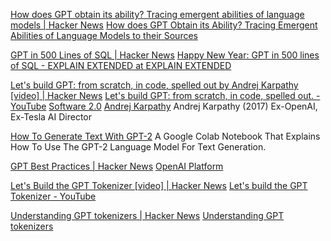 
[How does GPT obtain its ability? Tracing emergent abilities of language models | Hacker News](https://news.ycombinator.com/item?id=33990567)
[How does GPT Obtain its Ability? Tracing Emergent Abilities of Language Models to their Sources](https://yaofu.notion.site/How-does-GPT-Obtain-its-Ability-Tracing-Emergent-Abilities-of-Language-Models-to-their-Sources-b9a57ac0fcf74f30a1ab9e3e36fa1dc1)

[GPT in 500 Lines of SQL | Hacker News](https://news.ycombinator.com/item?id=39488668)
[Happy New Year: GPT in 500 lines of SQL - EXPLAIN EXTENDED at EXPLAIN EXTENDED](https://explainextended.com/2023/12/31/happy-new-year-15/)

[Let's build GPT: from scratch, in code, spelled out by Andrej Karpathy [video] | Hacker News](https://news.ycombinator.com/item?id=34414716)
[Let's build GPT: from scratch, in code, spelled out. - YouTube](https://www.youtube.com/watch?v=kCc8FmEb1nY)
[Software 2.0](https://karpathy.medium.com)
[Andrej Karpathy](https://twitter.com/karpathy)
Andrej Karpathy (2017)
Ex-OpenAI, Ex-Tesla AI Director

[How To Generate Text With GPT-2](https://colab.research.google.com/github/huggingface/blog/blob/master/notebooks/02_how_to_generate.ipynb)
A Google Colab Notebook That Explains How To Use The GPT-2 Language Model For Text Generation.

[GPT Best Practices | Hacker News](https://news.ycombinator.com/item?id=36197291)
[OpenAI Platform](https://platform.openai.com/docs/guides/gpt-best-practices)

[Let's Build the GPT Tokenizer [video] | Hacker News](https://news.ycombinator.com/item?id=39443965)
[Let's build the GPT Tokenizer - YouTube](https://www.youtube.com/watch?v=zduSFxRajkE)

[Understanding GPT tokenizers | Hacker News](https://news.ycombinator.com/item?id=36248633)
[Understanding GPT tokenizers](https://simonwillison.net/2023/Jun/8/gpt-tokenizers/)
